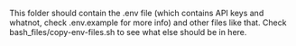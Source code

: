 This folder should contain the .env file (which contains API keys and whatnot, check
.env.example for more info) and other files like that. Check bash_files/copy-env-files.sh
to see what else should be in here.